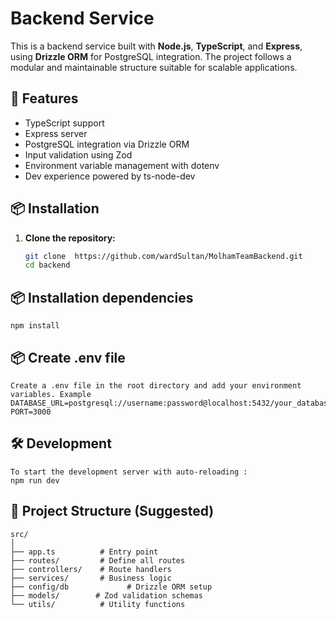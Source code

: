 # Backend Service

This is a backend service built with **Node.js**, **TypeScript**, and **Express**, using **Drizzle ORM** for PostgreSQL integration. The project follows a modular and maintainable structure suitable for scalable applications.

## 🚀 Features

- TypeScript support
- Express server
- PostgreSQL integration via Drizzle ORM
- Input validation using Zod
- Environment variable management with dotenv
- Dev experience powered by ts-node-dev

## 📦 Installation

1. **Clone the repository:**
   ```bash
   git clone  https://github.com/wardSultan/MolhamTeamBackend.git
   cd backend
   ```

## 📦 Installation dependencies

    npm install

## 📦 Create .env file

    Create a .env file in the root directory and add your environment variables. Example
    DATABASE_URL=postgresql://username:password@localhost:5432/your_database
    PORT=3000

## 🛠️ Development

    To start the development server with auto-reloading :
    npm run dev

## 📁 Project Structure (Suggested)

    src/
    │
    ├── app.ts          # Entry point
    ├── routes/         # Define all routes
    ├── controllers/    # Route handlers
    ├── services/       # Business logic
    ├── config/db             # Drizzle ORM setup
    ├── models/        # Zod validation schemas
    └── utils/          # Utility functions
